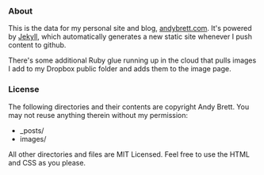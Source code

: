 ### About

This is the data for my personal site and blog, [andybrett.com](andybrett.com). It's powered by [Jekyll](https://github.com/mojombo/jekyll), which 
automatically generates a new static site whenever I push content to github. 

There's some additional Ruby glue running up in the cloud that pulls images I add to my Dropbox public folder and adds them to the image page. 

### License

The following directories and their contents are copyright Andy Brett. You may not reuse anything therein without my permission:

- _posts/
- images/

All other directories and files are MIT Licensed. Feel free to use the HTML and CSS as you please.